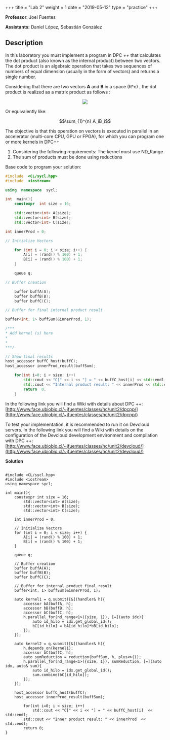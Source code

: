 +++
title = "Lab 2"
weight = 1
date = "2019-05-12"
type = "practice"
+++
  

**Professor**: Joel Fuentes

**Assistants:** Daniel López, Sebastián González

## Description

In this laboratory you must implement a program in DPC ++ that calculates the dot product (also known as the internal product) between two vectors. The dot product is an algebraic operation that takes two sequences of numbers of equal dimension (usually in the form of vectors) and returns a single number.

Considering that there are two vectors **A** and **B** in a space (R^n) , the dot product is realized as a matrix product as follows :

<p align="center">
  <img src="../../images/product.png">
</p>

  
Or equivalently like:

$$\sum_{1}^{n} A_iB_i$$

The objective is that this operation on vectors is executed in parallel in an accelerator (multi-core CPU, GPU or FPGA), for which you can program one or more kernels in DPC++

  
<ol>

<li>Considering the following requirements: The kernel must use ND_Range</li>

<li>The sum of products must be done using reductions </li>

</ol>

Base code to program your solution:


```cpp
#include  <CL/sycl.hpp>
#include  <iostream>

using  namespace  sycl;

int  main(){
	constexpr  int size = 16;

	std::vector<int> A(size);
	std::vector<int> B(size);
	std::vector<int> C(size);

int innerProd = 0;

// Initialize Vectors

	for (int i = 0; i < size; i++) {
		A[i] = (rand() % 100) + 1;
		B[i] = (rand() % 100) + 1;
	}

	queue q;

// Buffer creation

	buffer buffA(A);
	buffer buffB(B);
	buffer buffC(C);

// Buffer for final internal product result

buffer<int, 1> buffSum(&innerProd, 1);

/***
* Add kernel (s) here
*
*
***/

// Show final results
host_accessor buffC_host(buffC);
host_accessor innerProd_result(buffSum);

	for(int i=0; i < size; i++)
		std::cout << "C[" << i << "] = " << buffC_host[i] << std::endl;
		std::cout << "Internal product result: " << innerProd << std::endl;
		return  0;
	}

```

In the following link you will find a Wiki with details about DPC ++: [http://www.face.ubiobio.cl/~jfuentes/classes/hc/unit2/dpcpp/](http://www.face.ubiobio.cl/~jfuentes/classes/hc/unit2/dpcpp/)
  
To test your implementation, it is recommended to run it on Devcloud servers. In the following link you will find a Wiki with details on the configuration of the Devcloud development environment and compilation with DPC ++: [http://www.face.ubiobio.cl/~jfuentes/classes/hc/unit2/devcloud/](http://www.face.ubiobio.cl/~jfuentes/classes/hc/unit2/devcloud/)

**Solution**

```cp

#include <CL/sycl.hpp>
#include <iostream>
using namespace sycl;
   
int main(){
	constexpr int size = 16;
	    std::vector<int> A(size);
        std::vector<int> B(size);
        std::vector<int> C(size);
        
    int innerProd = 0;

    // Initialize Vectors
    for (int i = 0; i < size; i++) {
        A[i] = (rand() % 100) + 1;
        B[i] = (rand() % 100) + 1;
    }

	queue q;

	// Buffer creation
    buffer buffA(A);
    buffer buffB(B);
    buffer buffC(C);
    
    // Buffer for internal product final result
	buffer<int, 1> buffSum(&innerProd, 1);

	auto kernel1 = q.submit([&](handler& h){
		accessor bA(buffA, h);
        accessor bB(buffB, h);
        accessor bC(buffC, h);
		h.parallel_for(nd_range<1>({size, 1}), [=](auto idx){
            auto id_hilo = idx.get_global_id();
		    bC[id_hilo] = bA[id_hilo]*bB[id_hilo];
		});
	});

    auto kernel2 = q.submit([&](handler& h){
        h.depends_on(kernel1);
		accessor bC(buffC, h);
		auto sumReduction = reduction(buffSum, h, plus<>());
		h.parallel_for(nd_range<1>({size, 1}), sumReduction, [=](auto idx, auto& sum){
            auto id_hilo = idx.get_global_id();
			sum.combine(bC[id_hilo]);
		});
	});

	host_accessor buffC_host(buffC);
	host_accessor innerProd_result(buffSum);

        for(int i=0; i < size; i++)
            std::cout << "C[" << i << "] = " << buffC_host[i]  << std::endl;
        std::cout << "Inner product result: " << innerProd  << std::endl;
        return 0;
}

```
